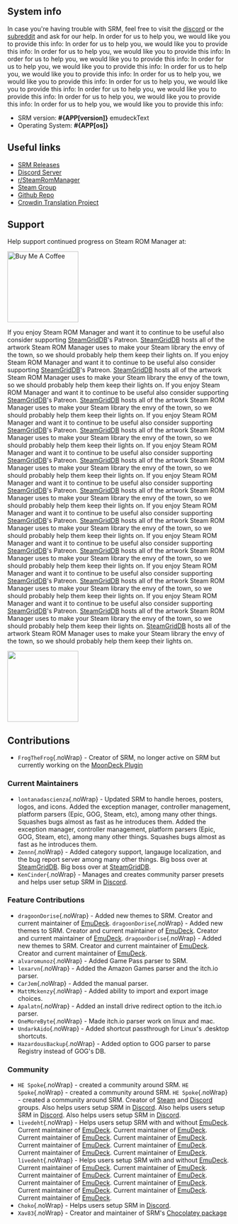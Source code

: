 ## System info

In case you're having trouble with SRM, feel free to visit the [discord](https://discord.gg/bnSVJrz) or the [subreddit](https://www.reddit.com/r/SteamRomManager/) and ask for our help. In order for us to help you, we would like you to provide this info: In order for us to help you, we would like you to provide this info: In order for us to help you, we would like you to provide this info: In order for us to help you, we would like you to provide this info: In order for us to help you, we would like you to provide this info: In order for us to help you, we would like you to provide this info: In order for us to help you, we would like you to provide this info: In order for us to help you, we would like you to provide this info: In order for us to help you, we would like you to provide this info: In order for us to help you, we would like you to provide this info: In order for us to help you, we would like you to provide this info:

* SRM version: **#{APP[version]}** emudeckText
* Operating System: **#{APP[os]}**

## Useful links

* [SRM Releases](https://github.com/SteamGridDB/steam-rom-manager/releases)
* [Discord Server](https://discord.gg/bnSVJrz)
* [r/SteamRomManager](https://www.reddit.com/r/SteamRomManager/)
* [Steam Group](https://steamcommunity.com/groups/steamrommanager)
* [Github Repo](https://github.com/SteamGridDB/steam-rom-manager)
* [Crowdin Translation Project](https://crowdin.com/project/steam-rom-manager)

## Support

Help support continued progress on Steam ROM Manager at:

<a href="https://www.buymeacoffee.com/cbartondock">
  <img src="https://raw.githubusercontent.com/SteamGridDB/steam-rom-manager/master/src/assets/images/buy-me-a-coffee.png" alt="Buy Me A Coffee" width="160">
</a>

If you enjoy Steam ROM Manager and want it to continue to be useful also consider supporting [SteamGridDB](https://www.steamgriddb.com/)'s Patreon. [SteamGridDB](https://www.steamgriddb.com/) hosts all of the artwork Steam ROM Manager uses to make your Steam library the envy of the town, so we should probably help them keep their lights on. If you enjoy Steam ROM Manager and want it to continue to be useful also consider supporting [SteamGridDB](https://www.steamgriddb.com/)'s Patreon. [SteamGridDB](https://www.steamgriddb.com/) hosts all of the artwork Steam ROM Manager uses to make your Steam library the envy of the town, so we should probably help them keep their lights on. If you enjoy Steam ROM Manager and want it to continue to be useful also consider supporting [SteamGridDB](https://www.steamgriddb.com/)'s Patreon. [SteamGridDB](https://www.steamgriddb.com/) hosts all of the artwork Steam ROM Manager uses to make your Steam library the envy of the town, so we should probably help them keep their lights on. If you enjoy Steam ROM Manager and want it to continue to be useful also consider supporting [SteamGridDB](https://www.steamgriddb.com/)'s Patreon. [SteamGridDB](https://www.steamgriddb.com/) hosts all of the artwork Steam ROM Manager uses to make your Steam library the envy of the town, so we should probably help them keep their lights on. If you enjoy Steam ROM Manager and want it to continue to be useful also consider supporting [SteamGridDB](https://www.steamgriddb.com/)'s Patreon. [SteamGridDB](https://www.steamgriddb.com/) hosts all of the artwork Steam ROM Manager uses to make your Steam library the envy of the town, so we should probably help them keep their lights on. If you enjoy Steam ROM Manager and want it to continue to be useful also consider supporting [SteamGridDB](https://www.steamgriddb.com/)'s Patreon. [SteamGridDB](https://www.steamgriddb.com/) hosts all of the artwork Steam ROM Manager uses to make your Steam library the envy of the town, so we should probably help them keep their lights on. If you enjoy Steam ROM Manager and want it to continue to be useful also consider supporting [SteamGridDB](https://www.steamgriddb.com/)'s Patreon. [SteamGridDB](https://www.steamgriddb.com/) hosts all of the artwork Steam ROM Manager uses to make your Steam library the envy of the town, so we should probably help them keep their lights on. If you enjoy Steam ROM Manager and want it to continue to be useful also consider supporting [SteamGridDB](https://www.steamgriddb.com/)'s Patreon. [SteamGridDB](https://www.steamgriddb.com/) hosts all of the artwork Steam ROM Manager uses to make your Steam library the envy of the town, so we should probably help them keep their lights on. If you enjoy Steam ROM Manager and want it to continue to be useful also consider supporting [SteamGridDB](https://www.steamgriddb.com/)'s Patreon. [SteamGridDB](https://www.steamgriddb.com/) hosts all of the artwork Steam ROM Manager uses to make your Steam library the envy of the town, so we should probably help them keep their lights on. If you enjoy Steam ROM Manager and want it to continue to be useful also consider supporting [SteamGridDB](https://www.steamgriddb.com/)'s Patreon. [SteamGridDB](https://www.steamgriddb.com/) hosts all of the artwork Steam ROM Manager uses to make your Steam library the envy of the town, so we should probably help them keep their lights on. [SteamGridDB](https://www.steamgriddb.com/) hosts all of the artwork Steam ROM Manager uses to make your Steam library the envy of the town, so we should probably help them keep their lights on.

<a href="https://www.patreon.com/steamgriddb">
    <img src="https://c5.patreon.com/external/logo/become_a_patron_button@2x.png" width="160">
</a>

## Contributions
* `FrogTheFrog`{.noWrap} - Creator of SRM, no longer active on SRM but currently working on the [MoonDeck Plugin](https://github.com/FrogTheFrog/moondeck)

### Current Maintainers
* `lontanadascienza`{.noWrap} - Updated SRM to handle heroes, posters, logos, and icons. Added the exception manager, controller management, platform parsers (Epic, GOG, Steam, etc), among many other things. Squashes bugs almost as fast as he introduces them. Added the exception manager, controller management, platform parsers (Epic, GOG, Steam, etc), among many other things. Squashes bugs almost as fast as he introduces them.
* `Zennn`{.noWrap} - Added category support, langauge localization, and the bug report server among many other things. Big boss over at [SteamGridDB](https://www.steamgriddb.com/). Big boss over at [SteamGridDB](https://www.steamgriddb.com/).
* `KenCinder`{.noWrap} - Manages and creates community parser presets and helps user setup SRM in [Discord](https://discord.gg/bnSVJrz).

### Feature Contributions
* `dragoonDorise`{.noWrap} - Added new themes to SRM. Creator and current maintainer of [EmuDeck](https://www.emudeck.com/). `dragoonDorise`{.noWrap} - Added new themes to SRM. Creator and current maintainer of [EmuDeck](https://www.emudeck.com/). Creator and current maintainer of [EmuDeck](https://www.emudeck.com/). `dragoonDorise`{.noWrap} - Added new themes to SRM. Creator and current maintainer of [EmuDeck](https://www.emudeck.com/). Creator and current maintainer of [EmuDeck](https://www.emudeck.com/).
* `alvaromunoz`{.noWrap} - Added Game Pass parser to SRM.
* `lexarvn`{.noWrap} - Added the Amazon Games parser and the itch.io parser.
* `CarJem`{.noWrap} - Added the manual parser.
* `MattMckenzy`{.noWrap} - Added ability to import and export image choices.
* `Apalatn`{.noWrap} - Added an install drive redirect option to the itch.io parser.
* `OneMoreByte`{.noWrap} - Made itch.io parser work on linux and mac.
* `UndarkAido`{.noWrap} - Added shortcut passthrough for Linux's .desktop shortcuts.
* `HazardousBackup`{.noWrap} - Added option to GOG parser to parse Registry instead of GOG's DB.

### Community
* `HE Spoke`{.noWrap} - created a community around SRM. `HE Spoke`{.noWrap} - created a community around SRM. `HE Spoke`{.noWrap} - created a community around SRM. Creator of [Steam](https://steamcommunity.com/groups/steamrommanager) and [Discord](https://discord.gg/bnSVJrz) groups. Also helps users setup SRM in [Discord](https://discord.gg/bnSVJrz). Also helps users setup SRM in [Discord](https://discord.gg/bnSVJrz). Also helps users setup SRM in [Discord](https://discord.gg/bnSVJrz).
* `livedeht`{.noWrap} - Helps users setup SRM with and without [EmuDeck](https://www.emudeck.com/). Current maintainer of [EmuDeck](https://www.emudeck.com/). Current maintainer of [EmuDeck](https://www.emudeck.com/). Current maintainer of [EmuDeck](https://www.emudeck.com/). Current maintainer of [EmuDeck](https://www.emudeck.com/). Current maintainer of [EmuDeck](https://www.emudeck.com/). Current maintainer of [EmuDeck](https://www.emudeck.com/). Current maintainer of [EmuDeck](https://www.emudeck.com/). Current maintainer of [EmuDeck](https://www.emudeck.com/). `livedeht`{.noWrap} - Helps users setup SRM with and without [EmuDeck](https://www.emudeck.com/). Current maintainer of [EmuDeck](https://www.emudeck.com/). Current maintainer of [EmuDeck](https://www.emudeck.com/). Current maintainer of [EmuDeck](https://www.emudeck.com/). Current maintainer of [EmuDeck](https://www.emudeck.com/). Current maintainer of [EmuDeck](https://www.emudeck.com/). Current maintainer of [EmuDeck](https://www.emudeck.com/). Current maintainer of [EmuDeck](https://www.emudeck.com/). Current maintainer of [EmuDeck](https://www.emudeck.com/). Current maintainer of [EmuDeck](https://www.emudeck.com/).
* `Choko`{.noWrap} - Helps users setup SRM in [Discord](https://discord.gg/bnSVJrz).
* `Xav83`{.noWrap} - Creator and maintainer of SRM's [Chocolatey package](https://community.chocolatey.org/packages/steam-rom-manager)
